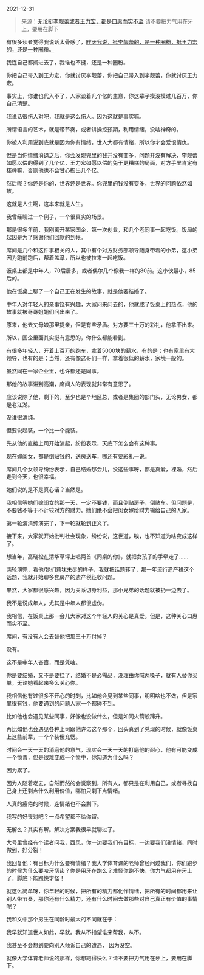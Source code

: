 2021-12-31

> 来源：[无论挺李靓蕾或者王力宏，都是口惠而实不至](http://mp.weixin.qq.com/s?__biz=MzU3NDc5Nzc0NQ==&mid=2247511334&idx=1&sn=343039c1d8400d5fae457e9a9be8cab1&chksm=fd2e0ff8ca5986ee9c5b30057cd0d83492c7abb2ff5a9272976a45bebb5682d5160a21634ae5&scene=27#wechat_redirect)
> 请不要把力气用在牙上，要用在脚下

有很多读者觉得我说话太骨感了，[昨天我说，挺李靓蕾的，是一种圈粉，挺王力宏的，还是一种圈粉。](http://mp.weixin.qq.com/s?__biz=MzU3NDc5Nzc0NQ==&mid=2247511318&idx=2&sn=bcd288f47411b338d73160ab9c40f8d2&chksm=fd2e0fc8ca5986debd9d33b242e6b5ba35f4eaf5e53b6f2376afc5154b73625d6c92a6cb465c&scene=21#wechat_redirect)

  

我连自己都搁进去了，我谁也不挺，还是一种圈粉。  

  

你把自己带入到王力宏，你就讨厌李靓蕾，你把自己带入到李靓蕾，你就讨厌王力宏。

  

事实上，你谁也代入不了，人家谈着几个亿的生意，你这辈子摸没摸过几百万，你自己清楚。

  

我说话很伤人对吧，我就是这么伤人。因为这就是事实嘛。

  

所谓语言的艺术，就是带节奏，或者讲操控预期，利用情绪，没啥神奇的。  

  

你被人利用说到底就是因为你有情绪，世人大都有情绪，所以你才会爱恨情仇。  

  

但是当你情绪消退之后，你会发现兜里的钱并没有变多，问题并没有解决，李靓蕾如愿以偿的得到了几个亿，王力宏如愿以偿的免于更糟糕的局面，对方手里肯定有核弹嘛，否则他也不会甘心掏出几个亿。  

  

然后呢？你还是你的，世界还是世界。你兜里的钱没有变多，世界的问题依然如故。

  

这就是人生啊，这本来就是人生。  

  

我曾经聊过一个例子，一个很真实的场景。

  

那是很多年前，我刚离开某家国企，第一次创业，和几个老同事一起吃饭。饭局的起因是为了感谢他们回款的到帐。

  

席间是几个和这件事相关的人，其中有个对方财务部领导随身带着的小弟，这小弟因为跑前跑后，帮着盖章，所以也被拉来一起吃饭。

  

饭桌上都是中年人，70后居多，或者偶尔几个像我一样的80前。这小伙最小，85后的。

  

他在饭桌上聊了一个自己正在发生的故事，就是他要结婚了。

  

中年人对年轻人的亲事饶有兴趣，大家问来问去的，他就成了饭桌上的热点，他的故事就被哥哥姐姐们问出来了。

  

原来，他去丈母娘那里提亲，但是有些矛盾。对方要三十万的彩礼，他拿不出来。

  

所以，国企里面其实挺有意思的，你什么都能看到。

  

有很多年轻人，开着上百万的跑车，拿着5000块的薪水，有的是；也有家里有大领导，也有的是；当然，还有像这哥们一样，拿着很低的薪水，家境一般的。

  

虽然同在一家企业里，也许都还是同事。

  

那他的故事讲到高潮，席间人的表现就非常有意思了。

  

应该说除了他，剩下的，至少也是个地区总，或者是集团的部门头，无论男女，都是老江湖。

  

没谁很清纯。

  

但要说起装，一个比一个能装。

  

先从他的直接上司开始演起，纷纷表示，天底下怎么会有这种事。

  

现在嫁闺女，都是倒贴钱的，送房送车，哪还有要彩礼一说。

  

席间几个女领导纷纷表示，自己结婚那会儿，没这些事呀，都是真爱，裸婚，然后走到今天，也很幸福。

  

她们说的是不是真心话？当然是。

  

我相信等她们嫁闺女的那一天，一定不要钱，而且倒贴房子，倒贴车。但问题是，不要钱不等于不计较对方的财力。她们绝不会把闺女嫁给财力输给自己的人家。

  

第一轮演清纯演完了，下一轮就轮到正义了。

  

接下来，大家就开始批判社会现象，纷纷说，这世道，唉，也不知道为啥变成这样了。

  

想当年，高晓松在清华草坪上唱两首《同桌的你》，就把女孩子的手牵走了......

  

两轮演完，看他/她们意犹未尽的样子，我就把话题转了，那一年流行遗产税这个话题，我就开始聊多套房产的遗产税征收问题。

  

果然，大家都很感兴趣，因为关系切身利益，那小兄弟的话题就被扔一边去了。

  

我不是说成年人，尤其是中年人都很虚伪。

  

我相信，在饭桌上那一会儿大家对这个年轻人的关心是真爱。但是，这种关心口惠而实不至。

  

席间，有没有人会去替他把那三十万付掉？

  

没有。

  

这不是中年人吝啬，而是凭啥。

  

你是要结婚，又不是要挂了，结婚不是必需品，没理由你喊两嗓子，就有人替你买单，无论她看起来多么关心你。

  

我相信他有过很多不开心的时刻，比如他会见到某些同事，明明啥也不做，但是家里很有钱，他要遇到的问题人家一个都碰不到。  

  

比如他也会遇见某些同事，好像也没做什么，但是如同火箭般蹿升。

  

再比如他也会遇见各种上司跟他许诺这个那个，回头真到了兑现的时候，就像饭桌上这些前辈，一个个装傻充愣。

  

时间会一天一天的消磨他的意气，现实会一天一天的打磨他的耐心，他有可能变成一个愤青，但是很难变成一个愤中，你知道为什么吗？

  

因为累了。

  

因为人随着老去，自然而然的会觉察到，所有人，都只是在利用自己，或者寻找自己身上还剩点什么利用价值，哪怕只剩下点情绪。

  

人真的疲倦的时候，连情绪也不会剩下。

  

我写的好丧对吧？一点希望都不给你留。

  

无解么？其实有解。解决方案我很早就聊过了。

  

大号里曾经有个读者问我，西风，你一边要我们有目标，一边要我们没情绪，同时做到，好分裂！

  

我回复他：有目标为什么要有情绪？我大学体育课的老师曾经问过我们，你们跑步的时候为什么要咬牙切齿？你是用牙在跑么？难怪你跑不快，你力气都用在牙上了，脚底下能跑快才怪！

  

就这么简单呀，你年轻的时候，把所有的精力都化作情绪，把所有的时间都用来让别人带节奏，那你还有什么精力，还有什么时间去做那些对自己真正有价值的事情呢？  

  

我和文中那个男生在同龄时最大的不同就在于：

  

我早就知道世人如此，早就。我从不指望谁来帮我，从不。

  

我甚至不会想到要向别人倾诉自己的遭遇， 因为没空。

  

就像大学体育老师说的那样，你想跑得快么？请不要把力气用在牙上，要用在脚下。

